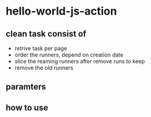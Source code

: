 # hello-world-js-action

## clean task consist of
- retrive task per page
- order the runners, depend on creation date
- slice the reaming runners after remove runs to keep
- remove the old runners

## paramters


## how to use
